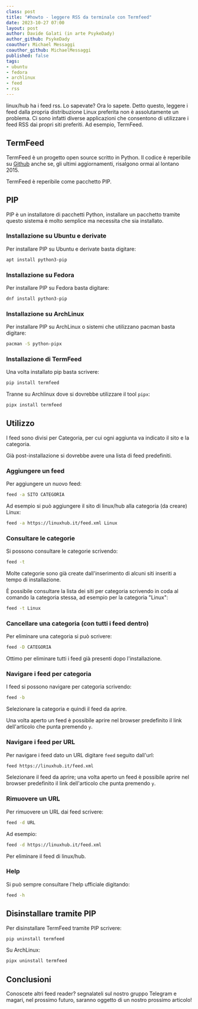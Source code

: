 ```yaml
---
class: post
title: "#howto - leggere RSS da terminale con Termfeed"
date: 2023-10-27 07:00
layout: post
author: Davide Galati (in arte PsykeDady)
author_github: PsykeDady
coauthor: Michael Messaggi 
coauthor_github: MichaelMessaggi
published: false
tags:
- ubuntu
- fedora
- archlinux
- feed
- rss
---
```


linux/hub ha i feed rss. Lo sapevate? Ora lo sapete. 
Detto questo, leggere i feed dalla propria distribuzione Linux preferita non è assolutamente un problema.
Ci sono infatti diverse applicazioni che consentono di utilizzare i feed RSS dai propri siti preferiti.
Ad esempio, TermFeed.

## TermFeed

TermFeed è un progetto open source scritto in Python. Il codice è reperibile su [Github](https://github.com/iamaziz/TermFeed) anche se, gli ultimi aggiornamenti, risalgono ormai al lontano 2015.

TermFeed è reperibile come pacchetto PIP.

## PIP

PIP è un installatore di pacchetti Python, installare un pacchetto tramite questo sistema è molto semplice ma necessita che sia installato.

### Installazione su Ubuntu e derivate

Per installare PIP su Ubuntu e derivate basta digitare:

```bash
apt install python3-pip
```

### Installazione su Fedora

Per installare PIP su Fedora basta digitare:

```bash
dnf install python3-pip
```

### Installazione su ArchLinux

Per installare PIP su ArchLinux o sistemi che utilizzano pacman basta digitare: 

```bash
pacman -S python-pipx
```

### Installazione di TermFeed

Una volta installato pip basta scrivere: 

```bash
pip install termfeed
```

Tranne su Archlinux dove si dovrebbe utilizzare il tool `pipx`:

```bash
pipx install termfeed
```

## Utilizzo

I feed sono divisi per Categoria, per cui ogni aggiunta va indicato il sito e la categoria.

Già post-installazione si dovrebbe avere una lista di feed predefiniti.

### Aggiungere un feed

Per aggiungere un nuovo feed:

```bash
feed -a SITO CATEGORIA
```

Ad esempio si può aggiungere il sito di linux/hub alla categoria (da creare) Linux:

```bash
feed -a https://linuxhub.it/feed.xml Linux
```

### Consultare le categorie

Si possono consultare le categorie scrivendo:

```bash
feed -t
```

Molte categorie sono già create dall'inserimento di alcuni siti inseriti a tempo di installazione.

È possibile consultare la lista dei siti per categoria scrivendo in coda al comando la categoria stessa, ad esempio per la categoria "Linux":

```bash
feed -t Linux
```

### Cancellare una categoria (con tutti i feed dentro)

Per eliminare una categoria si può scrivere: 

```bash
feed -D CATEGORIA
```

Ottimo per eliminare tutti i feed già presenti dopo l'installazione.

### Navigare i feed per categoria

I feed si possono navigare per categoria scrivendo:

```bash
feed -b
```

Selezionare la categoria e quindi il feed da aprire. 

Una volta aperto un feed è possibile aprire nel browser predefinito il link dell'articolo che punta premendo `y`.

### Navigare i feed per URL

Per navigare i feed dato un URL digitare `feed` seguito dall'url: 

```bash
feed https://linuxhub.it/feed.xml
```

Selezionare il feed da aprire; una volta aperto un feed è possibile aprire nel browser predefinito il link dell'articolo che punta premendo `y`.

### Rimuovere un URL

Per rimuovere un URL dai feed scrivere:

```bash
feed -d URL
```

Ad esempio: 

```bash
feed -d https://linuxhub.it/feed.xml
```

Per eliminare il feed di linux/hub.

### Help

Si può sempre consultare l'help ufficiale digitando: 

```bash
feed -h
```

## Disinstallare tramite PIP

Per disinstallare TermFeed tramite PIP scrivere: 

```bash
pip uninstall termfeed
```

Su ArchLinux:

```bash
pipx uninstall termfeed
```

## Conclusioni

Conoscete altri feed reader? segnalateli sul nostro gruppo Telegram e magari, nel prossimo futuro, saranno oggetto di un nostro prossimo articolo!
